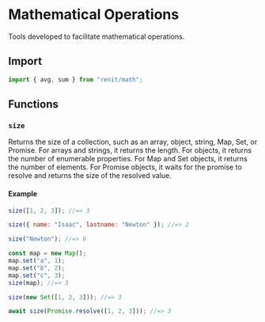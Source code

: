 # Mathematical Operations

Tools developed to facilitate mathematical operations.

## Import

```js
import { avg, sum } from "renit/math";
```

## Functions

### `size`

Returns the size of a collection, such as an array, object, string, Map, Set, or Promise. For arrays and strings, it returns the length. For objects, it returns the number of enumerable properties. For Map and Set objects, it returns the number of elements. For Promise objects, it waits for the promise to resolve and returns the size of the resolved value.

#### Example

```js
size([1, 2, 3]); //=> 3
```

```js
size({ name: "Isaac", lastname: "Newton" }); //=> 2
```

```js
size("Newton"); //=> 6
```

```js
const map = new Map();
map.set("a", 1);
map.set("b", 2);
map.set("c", 3);
size(map); //=> 3
```

```js
size(new Set([1, 2, 3])); //=> 3
```

```js
await size(Promise.resolve([1, 2, 3])); //=> 3
```
